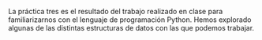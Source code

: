 La práctica tres es el resultado del trabajo realizado en clase para familiarizarnos con el lenguaje de programación Python. Hemos explorado algunas de las distintas estructuras de datos con las que podemos trabajar. 
